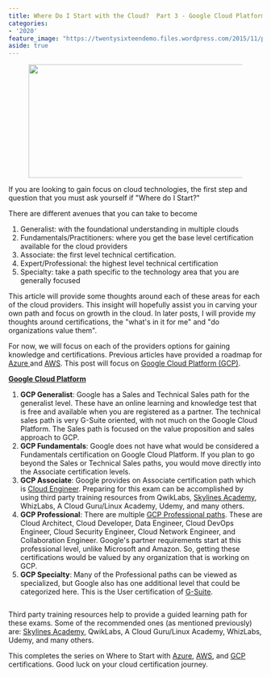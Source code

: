 ```yaml
---
title: Where Do I Start with the Cloud?  Part 3 - Google Cloud Platform
categories:
- '2020'
feature_image: "https://twentysixteendemo.files.wordpress.com/2015/11/post.png"
aside: true
---
```


<!-- wp:image {"align":"center","id":119,"width":475,"height":225,"sizeSlug":"large"} -->
<div class="wp-block-image"><figure class="aligncenter size-large is-resized"><img src="https://captainhyperscaler.files.wordpress.com/2019/10/clouds-e1580309278738.png?w=631" alt="" class="wp-image-119" width="475" height="225"/></figure></div>
<!-- /wp:image -->

<!-- wp:paragraph -->
<p>If you are looking to gain focus on cloud technologies, the first step and question that you must ask yourself if "Where do I Start?" </p>
<!-- /wp:paragraph -->

<!-- wp:paragraph -->
<p>There are different avenues that you can take to become </p>
<!-- /wp:paragraph -->

<!-- wp:list {"ordered":true} -->
<ol><li>Generalist: with the foundational understanding in multiple clouds</li><li>Fundamentals/Practitioners: where you get the base level certification available for the cloud providers</li><li>Associate: the first level technical certification.</li><li>Expert/Professional: the highest level technical certification</li><li>Specialty: take a path specific to the technology area that you are generally focused</li></ol>
<!-- /wp:list -->

<!-- wp:paragraph -->
<p>This article will provide some thoughts around each of these areas for each of the cloud providers.  This insight will hopefully assist you in carving your own path and focus on growth in the cloud.  In later posts, I will provide my thoughts around certifications, the "what's in it for me" and "do organizations value them".</p>
<!-- /wp:paragraph -->

<!-- wp:paragraph -->
<p>For now, we will focus on each of the providers options for gaining knowledge and certifications.  Previous articles have provided a roadmap for <a rel="noreferrer noopener" aria-label="Azure  (opens in a new tab)" href="https://captainhyperscaler.github.io/2020/01/28/where-do-i-start-with-the-cloud-part-1-microsoft-azure/" target="_blank">Azure </a>and <a rel="noreferrer noopener" aria-label="AWS (opens in a new tab)" href="https://captainhyperscaler.github.io/2020/01/29/where-do-i-start-with-the-cloud-part-2-amazon-web-services/" target="_blank">AWS</a>.  This post will focus on <a href="https://cloud.google.com/certification/" target="_blank" rel="noreferrer noopener" aria-label="Google Cloud Platform (GCP) (opens in a new tab)">Google Cloud Platform (GCP)</a>.</p>
<!-- /wp:paragraph -->

<!-- wp:paragraph -->
<p><span style="font-weight:bold;text-decoration:underline;">Google Cloud Platform</span></p>
<!-- /wp:paragraph -->

<!-- wp:list {"ordered":true} -->
<ol><li><strong>GCP Generalist</strong>:  Google has a Sales and Technical Sales path for the generalist level.  These have an online learning and knowledge test that is free and available when you are registered as a partner.  The technical sales path is very G-Suite oriented, with not much on the Google Cloud Platform.  The Sales path is focused on the value proposition and sales approach to GCP.</li><li><strong>GCP Fundamentals</strong>: Google does not have what would be considered a Fundamentals certification on Google Cloud Platform.  If you plan to go beyond the Sales or Technical Sales paths, you would move directly into the Associate certification levels.</li><li><strong>GCP Associate</strong>:  Google provides on Associate certification path which is <a rel="noreferrer noopener" aria-label="Cloud Engineer (opens in a new tab)" href="https://cloud.google.com/certification/cloud-engineer" target="_blank">Cloud Engineer</a>.  Preparing for this exam can be accomplished by using third party training resources from QwikLabs, <a rel="noreferrer noopener" aria-label="Skylines Academy (opens in a new tab)" href="https://courses.skylinesacademy.com/?affcode=180879_p1mljie2" target="_blank">Skylines Academy</a>, WhizLabs, A Cloud Guru/Linux Academy, Udemy, and many others.</li><li><strong>GCP Professional</strong>: There are multiple <a href="https://cloud.google.com/certification/" target="_blank" rel="noreferrer noopener" aria-label="GCP Professional paths (opens in a new tab)">GCP Professional paths</a>.  These are Cloud Architect, Cloud Developer, Data Engineer, Cloud DevOps Engineer, Cloud Security Engineer, Cloud Network Engineer, and Collaboration Engineer.  Google's partner requirements start at this professional level, unlike Microsoft and Amazon.  So, getting these certifications would be valued by any organization that is working on GCP.</li><li><strong>GCP Specialty</strong>: Many of the Professional paths can be viewed as specialized, but Google also has one additional level that could be categorized here.  This is the User certification of <a href="https://cloud.google.com/certification/gsuite" target="_blank" rel="noreferrer noopener" aria-label="G-Suite (opens in a new tab)">G-Suite</a>.  </li></ol>
<!-- /wp:list -->

<!-- wp:image {"id":338,"sizeSlug":"large"} -->
<figure class="wp-block-image size-large"><img src="https://captainhyperscaler.files.wordpress.com/2020/01/gcpcerts.png?w=888" alt="" class="wp-image-338"/></figure>
<!-- /wp:image -->

<!-- wp:paragraph -->
<p>Third party training resources help to provide a guided learning path for these exams.  Some of the recommended ones (as mentioned previously) are:  <a rel="noreferrer noopener" href="https://courses.skylinesacademy.com/?affcode=180879_p1mljie2" target="_blank">Skylines Academy</a>, QwikLabs, A Cloud Guru/Linux Academy, WhizLabs, Udemy, and many others.</p>
<!-- /wp:paragraph -->

<!-- wp:paragraph -->
<p>This completes the series on Where to Start with <a rel="noreferrer noopener" aria-label="Azure (opens in a new tab)" href="https://captainhyperscaler.github.io/2020/01/28/where-do-i-start-with-the-cloud-part-1-microsoft-azure/" target="_blank">Azure</a>, <a rel="noreferrer noopener" aria-label="AWS (opens in a new tab)" href="https://captainhyperscaler.github.io/2020/01/29/where-do-i-start-with-the-cloud-part-2-amazon-web-services/" target="_blank">AWS</a>, and <a href="http://where-do-i-start-with-the-cloud?-part-3:-google-cloud-platform" target="_blank" rel="noreferrer noopener" aria-label="GCP  (opens in a new tab)">GCP </a>certifications.  Good luck on your cloud certification journey.</p>
<!-- /wp:paragraph -->